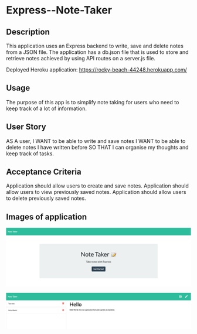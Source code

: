 # Express--Note-Taker

## Description
This application uses an Express backend to write, save and delete notes from a JSON file. The application has a db.json file that is used to store and retrieve notes achieved by using API routes on a server.js file.  

Deployed Heroku application:
https://rocky-beach-44248.herokuapp.com/

## Usage
The purpose of this app is to simplify note taking for users who need to keep track of a lot of information.

## User Story
AS A user, I WANT to be able to write and save notes
I WANT to be able to delete notes I have written before
SO THAT I can organise my thoughts and keep track of tasks.

## Acceptance Criteria
Application should allow users to create and save notes.
Application should allow users to view previously saved notes.
Application should allow users to delete previously saved notes. 

## Images of application
![Image 1](public/assets/images/app1.png)

![Image 2](public/assets/images/app2.png)
